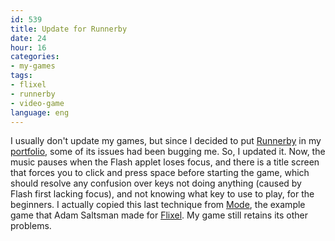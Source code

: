 ```yaml
---
id: 539
title: Update for Runnerby
date: 24
hour: 16
categories:
- my-games
tags:
- flixel
- runnerby
- video-game
language: eng
---
```


I usually don't update my games, but since I decided to put [Runnerby](http://blog.agj.cl/tag/runnerby/) in my [portfolio](http://www.agj.cl/portfolio/), some of its issues had been bugging me. So, I updated it. Now, the music pauses when the Flash applet loses focus, and there is a title screen that forces you to click and press space before starting the game, which should resolve any confusion over keys not doing anything (caused by Flash first lacking focus), and not knowing what key to use to play, for the beginners. I actually copied this last technique from [Mode](http://adamatomic.com/mode/), the example game that Adam Saltsman made for [Flixel](http://flixel.org/). My game still retains its other problems.
